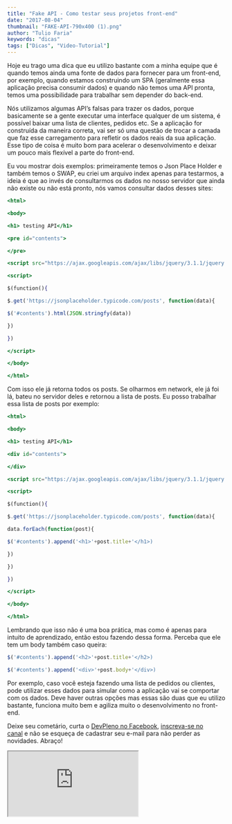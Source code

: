 ```yaml
---
title: "Fake API - Como testar seus projetos front-end"
date: "2017-08-04"
thumbnail: "FAKE-API-790x400 (1).png"
author: "Tulio Faria"
keywords: "dicas"
tags: ["Dicas", "Video-Tutorial"]
---
```



Hoje eu trago uma dica que eu utilizo bastante com a minha equipe que é quando temos ainda uma fonte de dados para fornecer para um front-end, por exemplo, quando estamos construindo um SPA (geralmente essa aplicação precisa consumir dados) e quando não temos uma API pronta, temos uma possibilidade para trabalhar sem depender do back-end.

Nós utilizamos algumas API’s falsas para trazer os dados, porque basicamente se a gente executar uma interface qualquer de um sistema, é possível baixar uma lista de clientes, pedidos etc. Se a aplicação for construída da maneira correta, vai ser só uma questão de trocar a camada que faz esse carregamento para refletir os dados reais da sua aplicação. Esse tipo de coisa é muito bom para acelerar o desenvolvimento e deixar um pouco mais flexível a parte do front-end.

Eu vou mostrar dois exemplos: primeiramente temos o Json Place Holder e também temos o SWAP, eu criei um arquivo index apenas para testarmos, a ideia é que ao invés de consultarmos os dados no nosso servidor que ainda não existe ou não está pronto, nós vamos consultar dados desses sites:

```jsx {numberLines: true}
<html>

<body>

<h1> testing API</h1>

<pre id="contents">

</pre>

<script src="https://ajax.googleapis.com/ajax/libs/jquery/3.1.1/jquery.min.js"></script>

<script>

$(function(){

$.get('https://jsonplaceholder.typicode.com/posts', function(data){

$('#contents').html(JSON.stringfy(data))

})

})

</script>

</body>

</html>
```

Com isso ele já retorna todos os posts. Se olharmos em network, ele já foi lá, bateu no servidor deles e retornou a lista de posts. Eu posso trabalhar essa lista de posts por exemplo:  

```jsx {numberLines: true}
<html>

<body>

<h1> testing API</h1>

<div id="contents">

</div>

<script src="https://ajax.googleapis.com/ajax/libs/jquery/3.1.1/jquery.min.js"></script>

<script>

$(function(){

$.get('https://jsonplaceholder.typicode.com/posts', function(data){

data.forEach(function(post){

$('#contents').append('<h1>'+post.title+'</h1>)

})

})

})

</script>

</body>

</html>
```

Lembrando que isso não é uma boa prática, mas como é apenas para intuito de aprendizado, então estou fazendo dessa forma. Perceba que ele tem um body também caso queira:

```jsx {numberLines: true}
$('#contents').append('<h2>'+post.title+'</h2>)

$('#contents').append('<div>'+post.body+'</div>)
```

Por exemplo, caso você esteja fazendo uma lista de pedidos ou clientes, pode utilizar esses dados para simular como a aplicação vai se comportar com os dados. Deve haver outras opções mas essas são duas que eu utilizo bastante, funciona muito bem e agiliza muito o desenvolvimento no front-end.

  Deixe seu cometário, curta o [DevPleno no Facebook](https://www.facebook.com/devpleno), [inscreva-se no canal](https://www.youtube.com/devplenocom) e não se esqueça de cadastrar seu e-mail para não perder as novidades. Abraço!


 <div class="embed-responsive embed-responsive-16by9"> 
 <iframe class="embed-responsive-item" src="https://www.youtube.com/embed/RDqevtTeN10" allowfullscreen></iframe>
  </div>